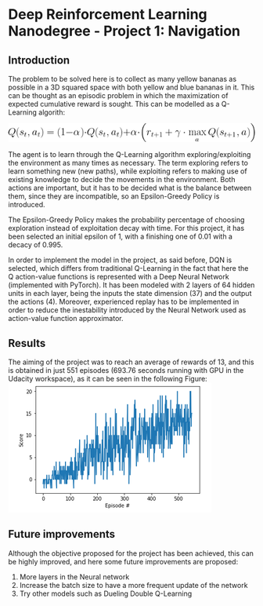 # Deep Reinforcement Learning Nanodegree - Project 1: Navigation

## Introduction
The problem to be solved here is to collect as many yellow bananas as possible in a 3D squared space with both yellow and blue bananas in it. This can be thought as an episodic problem in which the maximization of expected cumulative reward is sought. This can be modelled  as a Q-Learning algorith:

![equation_01](images/eq_01.gif)

The agent is to learn through the Q-Learning algorithm exploring/exploiting the environment as many times as necessary. The term exploring refers to learn something new (new paths), while exploiting refers to making use of existing knowledge to decide the movements in the environment. Both actions are important, but it has to be decided what is the balance between them, since they are incompatible, so an Epsilon-Greedy Policy is introduced.

The Epsilon-Greedy Policy makes the probability percentage of choosing exploration instead of exploitation decay with time. For this project, it has been selected an initial epsilon of 1, with a finishing one of 0.01 with a decacy of 0.995.

In order to implement the model in the project, as said before, DQN is selected, which differs from traditional Q-Learning in the fact that here the Q action-value functions is represented with a Deep Neural Network (implemented with PyTorch). It has been modeled with 2 layers of 64 hidden units in each layer, being the inputs the state dimension (37) and the output the actions (4). Moreover, experienced replay has to be implemented in order to reduce the inestability introduced by the Neural Network used as action-value function approximator.

## Results
The aiming of the project was to reach an average of rewards of 13, and this is obtained in just 551 episodes (693.76 seconds running with GPU in the Udacity workspace), as it can be seen in the following Figure:
![results_01](images/res_01.png)

## Future improvements
Although the objective proposed for the project has been achieved, this can be highly improved, and here some future improvements are proposed:

1. More layers in the Neural network
2. Increase the batch size to have a more frequent update of the network
3. Try other models such as Dueling Double Q-Learning
